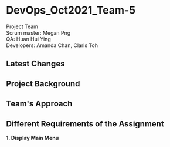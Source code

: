# DevOps_Oct2021_Team-5

Project Team
</br>Scrum master: Megan Png
</br>QA: Huan Hui Ying
</br>Developers: Amanda Chan, Claris Toh


  <h2>Latest Changes</h2>


  <h2>Project Background</h2>


  <h2>Team's Approach</h2>


  <h2>Different Requirements of the Assignment</h2>
  <b>1. Display Main Menu</b>
